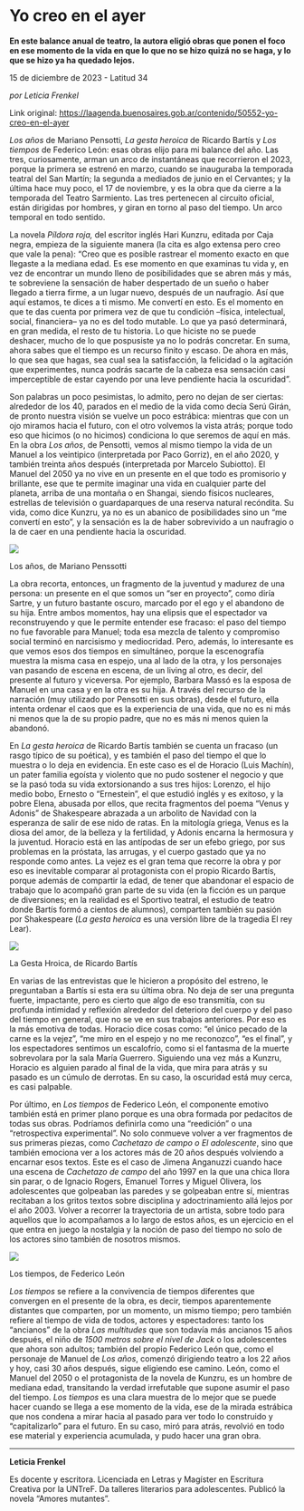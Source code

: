 # Yo creo en el ayer

**En este balance anual de teatro, la autora eligió obras que ponen el foco en ese momento de la vida en que lo que no se hizo quizá no se haga, y lo que se hizo ya ha quedado lejos.**

15 de diciembre de 2023 - Latitud 34

_por Leticia Frenkel_

Link original: https://laagenda.buenosaires.gob.ar/contenido/50552-yo-creo-en-el-ayer



*Los años* de Mariano Pensotti, *La gesta heroica* de Ricardo Bartís y *Los tiempos* de Federico León: esas obras elijo para mi balance del año. Las tres, curiosamente, arman un arco de instantáneas que recorrieron el 2023, porque la primera se estrenó en marzo, cuando se inauguraba la temporada teatral del San Martín; la segunda a mediados de junio en el Cervantes; y la última hace muy poco, el 17 de noviembre, y es la obra que da cierre a la temporada del Teatro Sarmiento. Las tres pertenecen al circuito oficial, están dirigidas por hombres, y giran en torno al paso del tiempo. Un arco temporal en todo sentido.




La novela *Píldora roja,* del escritor inglés Hari Kunzru, editada por Caja negra, empieza de la siguiente manera (la cita es algo extensa pero creo que vale la pena): “Creo que es posible rastrear el momento exacto en que llegaste a la mediana edad. Es ese momento en que examinas tu vida y, en vez de encontrar un mundo lleno de posibilidades que se abren más y más, te sobreviene la sensación de haber despertado de un sueño o haber llegado a tierra firme, a un lugar nuevo, después de un naufragio. Así que aquí estamos, te dices a ti mismo. Me convertí en esto. Es el momento en que te das cuenta por primera vez de que tu condición –física, intelectual, social, financiera– ya no es del todo mutable. Lo que ya pasó determinará, en gran medida, el resto de tu historia. Lo que hiciste no se puede deshacer, mucho de lo que pospusiste ya no lo podrás concretar. En suma, ahora sabes que el tiempo es un recurso finito y escaso. De ahora en más, lo que sea que hagas, sea cual sea la satisfacción, la felicidad o la agitación que experimentes, nunca podrás sacarte de la cabeza esa sensación casi imperceptible de estar cayendo por una leve pendiente hacia la oscuridad”.




Son palabras un poco pesimistas, lo admito, pero no dejan de ser ciertas: alrededor de los 40, parados en el medio de la vida como decía Serú Girán, de pronto nuestra visión se vuelve un poco estrábica: mientras que con un ojo miramos hacia el futuro, con el otro volvemos la vista atrás; porque todo eso que hicimos (o no hicimos) condiciona lo que seremos de aquí en más. En la obra *Los años*, de Pensotti, vemos al mismo tiempo la vida de un Manuel a los veintipico (interpretada por Paco Gorriz), en el año 2020, y también treinta años después (interpretada por Marcelo Subiotto). El Manuel del 2050 ya no vive en un presente en el que todo es promisorio y brillante, ese que te permite imaginar una vida en cualquier parte del planeta, arriba de una montaña o en Shangai, siendo físicos nucleares, estrellas de televisión o guardaparques de una reserva natural recóndita. Su vida, como dice Kunzru, ya no es un abanico de posibilidades sino un “me convertí en esto”, y la sensación es la de haber sobrevivido a un naufragio o la de caer en una pendiente hacia la oscuridad.




![](https://cdn.feater.me/files/images/3314780/ae209a29-f1bb-4710-a147-93bafd91c06f.jpeg)




Los años, de Mariano Penssotti




La obra recorta, entonces, un fragmento de la juventud y madurez de una persona: un presente en el que somos un “ser en proyecto”, como diría Sartre, y un futuro bastante oscuro, marcado por el ego y el abandono de su hija. Entre ambos momentos, hay una elipsis que el espectador va reconstruyendo y que le permite entender ese fracaso: el paso del tiempo no fue favorable para Manuel; toda esa mezcla de talento y compromiso social terminó en narcisismo y mediocridad. Pero, además, lo interesante es que vemos esos dos tiempos en simultáneo, porque la escenografía muestra la misma casa en espejo, una al lado de la otra, y los personajes van pasando de escena en escena, de un living al otro, es decir, del presente al futuro y viceversa. Por ejemplo, Barbara Massó es la esposa de Manuel en una casa y en la otra es su hija. A través del recurso de la narración (muy utilizado por Pensotti en sus obras), desde el futuro, ella intenta ordenar el caos que es la experiencia de una vida, que no es ni más ni menos que la de su propio padre, que no es más ni menos quien la abandonó.




En *La gesta heroica* de Ricardo Bartís también se cuenta un fracaso (un rasgo típico de su poética), y es también el paso del tiempo el que lo muestra o lo deja en evidencia. En este caso es el de Horacio (Luis Machín), un pater familia egoísta y violento que no pudo sostener el negocio y que se la pasó toda su vida extorsionando a sus tres hijos: Lorenzo, el hijo medio bobo, Ernesto o “Ernestein”, el que estudió inglés y es exitoso, y la pobre Elena, abusada por ellos, que recita fragmentos del poema “Venus y Adonis” de Shakespeare abrazada a un arbolito de Navidad con la esperanza de salir de ese nido de ratas. En la mitología griega, Venus es la diosa del amor, de la belleza y la fertilidad, y Adonis encarna la hermosura y la juventud. Horacio está en las antípodas de ser un efebo griego, por sus problemas en la próstata, las arrugas, y el cuerpo gastado que ya no responde como antes. La vejez es el gran tema que recorre la obra y por eso es inevitable comparar al protagonista con el propio Ricardo Bartís, porque además de compartir la edad, de tener que abandonar el espacio de trabajo que lo acompañó gran parte de su vida (en la ficción es un parque de diversiones; en la realidad es el Sportivo teatral, el estudio de teatro donde Bartís formó a cientos de alumnos), comparten también su pasión por Shakespeare (*La gesta heroica* es una versión libre de la tragedia El rey Lear).




![](https://cdn.feater.me/files/images/3314786/60421769-227a-4e29-b564-82311aa844a2.jpg)




La Gesta Hroica, de Ricardo Bartís




En varias de las entrevistas que le hicieron a propósito del estreno, le preguntaban a Bartís si esta era su última obra. No deja de ser una pregunta fuerte, impactante, pero es cierto que algo de eso transmitía, con su profunda intimidad y reflexión alrededor del deterioro del cuerpo y del paso del tiempo en general, que no se ve en sus trabajos anteriores. Por eso es la más emotiva de todas. Horacio dice cosas como: “el único pecado de la carne es la vejez”, “me miro en el espejo y no me reconozco”, “es el final”, y los espectadores sentimos un escalofrío, como si el fantasma de la muerte sobrevolara por la sala María Guerrero. Siguiendo una vez más a Kunzru, Horacio es alguien parado al final de la vida, que mira para atrás y su pasado es un cúmulo de derrotas. En su caso, la oscuridad está muy cerca, es casi palpable.




Por último, en *Los tiempos* de Federico León, el componente emotivo también está en primer plano porque es una obra formada por pedacitos de todas sus obras. Podríamos definirla como una “reedición” o una “retrospectiva experimental”. No solo conmueve volver a ver fragmentos de sus primeras piezas, como *Cachetazo de campo o El adolescente*, sino que también emociona ver a los actores más de 20 años después volviendo a encarnar esos textos. Este es el caso de Jimena Anganuzzi cuando hace una escena de *Cachetazo de campo* del año 1997 en la que una chica llora sin parar, o de Ignacio Rogers, Emanuel Torres y Miguel Olivera, los adolescentes que golpeaban las paredes y se golpeaban entre sí, mientras recitaban a los gritos textos sobre disciplina y adoctrinamiento allá lejos por el año 2003. Volver a recorrer la trayectoria de un artista, sobre todo para aquellos que lo acompañamos a lo largo de estos años, es un ejercicio en el que entra en juego la nostalgia y la noción de paso del tiempo no solo de los actores sino también de nosotros mismos.




![](https://cdn.feater.me/files/images/3314792/e4db4881-883c-4056-ab5f-bd6ab89bfd2c.jpg)




Los tiempos, de Federico León




*Los tiempos* se refiere a la convivencia de tiempos diferentes que convergen en el presente de la obra, es decir, tiempos aparentemente distantes que comparten, por un momento, un mismo tiempo; pero también refiere al tiempo de vida de todos, actores y espectadores: tanto los “ancianos” de la obra *Las multitudes* que son todavía más ancianos 15 años después, el niño de *1500 metros sobre el nivel de Jack* o los adolescentes que ahora son adultos; también del propio Federico León que, como el personaje de Manuel de *Los años*, comenzó dirigiendo teatro a los 22 años y hoy, casi 30 años después, sigue eligiendo ese camino. León, como el Manuel del 2050 o el protagonista de la novela de Kunzru, es un hombre de mediana edad, transitando la verdad irrefutable que supone asumir el paso del tiempo. *Los tiempos* es una clara muestra de lo mejor que se puede hacer cuando se llega a ese momento de la vida, ese de la mirada estrábica que nos condena a mirar hacia al pasado para ver todo lo construido y “capitalizarlo” para el futuro. En su caso, miró para atrás, revolvió en todo ese material y experiencia acumulada, y pudo hacer una gran obra.




---




**Leticia Frenkel**




Es docente y escritora. Licenciada en Letras y Magíster en Escritura Creativa por la UNTreF. Da talleres literarios para adolescentes. Publicó la novela “Amores mutantes”.



